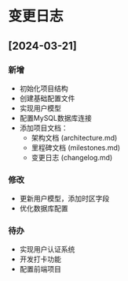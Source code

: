 # 变更日志

## [2024-03-21]
### 新增
- 初始化项目结构
- 创建基础配置文件
- 实现用户模型
- 配置MySQL数据库连接
- 添加项目文档：
  - 架构文档 (architecture.md)
  - 里程碑文档 (milestones.md)
  - 变更日志 (changelog.md)

### 修改
- 更新用户模型，添加时区字段
- 优化数据库配置

### 待办
- 实现用户认证系统
- 开发打卡功能
- 配置前端项目 